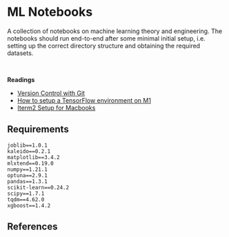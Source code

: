 # **ML** Notebooks

A collection of notebooks on machine learning theory and engineering. The notebooks should run end-to-end after some minimal initial setup, i.e. setting up the correct directory structure and obtaining the required datasets. 

<br>

**Readings**
* [Version Control with Git](https://swcarpentry.github.io/git-novice/index.html)
* [How to setup a TensorFlow environment on M1](https://github.com/mrdbourke/m1-machine-learning-test)
* [Iterm2 Setup for Macbooks](https://www.youtube.com/watch?v=0MiGnwPdNGE)


## Requirements

```
joblib==1.0.1
kaleido==0.2.1
matplotlib==3.4.2
mlxtend==0.19.0
numpy==1.21.1
optuna==2.9.1
pandas==1.3.1
scikit-learn==0.24.2
scipy==1.7.1
tqdm==4.62.0
xgboost==1.4.2
```


## References 

```{bibliography}
```